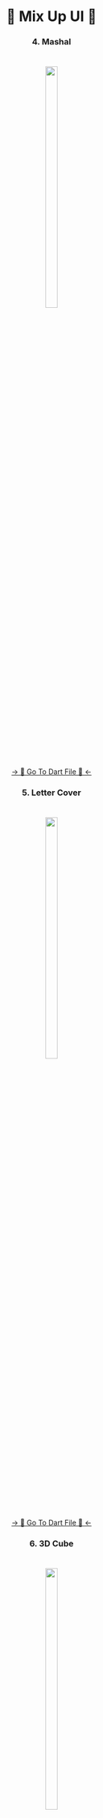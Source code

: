 <h1 align="center"> 🔸 Mix Up UI 🔸 </h1>

<h3 align="center"> 4. Mashal </h3>

###

<h1 align="left"></h1>

###
<div align="center">
<img src = "https://github.com/mrsajidshaikh/UI_Button/assets/149478269/00858c27-d24c-43a7-a400-3dd2c3db2b4c" width = 22% height = 35%>

###
<div align="center">
<a href="https://github.com/mrsajidshaikh/UI_Button/blob/master/lib/Component/5.1%20Lab%20Work/Mashal.dart">-> 📂 Go To Dart File 📂 <-</a>
</div>

<h3 align="center"> 5. Letter Cover </h3>

###

<h1 align="left"></h1>

###
<div align="center">
<img src = "https://github.com/mrsajidshaikh/UI_Button/assets/149478269/7e8e475b-6186-4f50-ae98-404f726e6109"width = 22% height = 35%>

###
<div align="center">
<a href="https://github.com/mrsajidshaikh/UI_Button/blob/master/lib/Component/5.1%20Lab%20Work/Letter%20Cover.dart">-> 📂 Go To Dart File 📂 <-</a>
</div>

<h3 align="center"> 6. 3D Cube </h3>

###

<h1 align="left"></h1>

###
<div align="center">
<img src = "https://github.com/mrsajidshaikh/UI_Button/assets/149478269/c22ed5e8-cc4f-4c89-bcc9-c2621c3a2f7e"width = 22% height = 35%>

###
<div align="center">
<a href="https://github.com/mrsajidshaikh/UI_Button/blob/master/lib/Component/5.1%20Lab%20Work/3D%20Cube.dart">-> 📂 Go To Dart File 📂 <-</a>
</div>

<h3 align="center"> 7. Opened Doors </h3>

###

<h1 align="left"></h1>

###
<div align="center">
<img src = "https://github.com/mrsajidshaikh/UI_Button/assets/149478269/9dfcf8dd-260e-4062-9959-dfe4ff5264fa"width = 22% height = 35%>

###
<div align="center">
<a href="https://github.com/mrsajidshaikh/UI_Button/blob/master/lib/Component/5.1%20Lab%20Work/Opened%20Doors.dart">-> 📂 Go To Dart File 📂 <-</a>
</div>


<h1 align="center"> 🔸 UI Buttons 🔸 </h1>

<h3 align="center"> 1.Launch Button </h3>

###

<h1 align="left"></h1>

###
<div align="center">
<img src = "https://github.com/mrsajidshaikh/UI_Button/assets/149478269/4948201e-695c-45fa-8c15-341f0b4aa6b6" width = 22% height = 35%>

###
<div align="center">
<a href="https://github.com/mrsajidshaikh/UI_Button/blob/master/lib/Component/5.2%20Lab%20Work/Launch%20Button.dart">-> 📂 Go To Dart File 📂 <-</a>
</div>

<h3 align="center"> 2. Dark Shadow Button </h3>

###

<h1 align="left"></h1>

###
<div align="center">
<img src = "https://github.com/mrsajidshaikh/UI_Button/assets/149478269/4d09001a-41e3-4ba2-8867-93492685fd36" width = 22% height = 35%>

###
<div align="center">
<a href="https://github.com/mrsajidshaikh/UI_Button/blob/master/lib/Component/5.2%20Lab%20Work/Dark%20Shadoe%20Button.dart">-> 📂 Go To Dart File 📂 <-</a>
</div>

<h3 align="center"> 3. A Shadow Button </h3>

###

<h1 align="left"></h1>

###
<div align="center">
<img src = "https://github.com/mrsajidshaikh/UI_Button/assets/149478269/566d2686-f426-4e93-ac6b-266218ce33a5" width = 22% height = 35%>

###
<div align="center">
<a href="https://github.com/mrsajidshaikh/UI_Button/blob/master/lib/Component/5.2%20Lab%20Work/A%20Shadow%20Button.dart">-> 📂 Go To Dart File 📂 <-</a>
</div>
  
